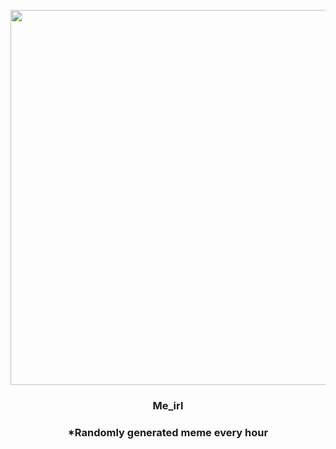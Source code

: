 <p align="center">
        <img src="https://i.redd.it/y4ijrsvvrpv91.png" width="600" height="600">
        </p>
        <h3 align="center">Me_irl</h3>
        <h3 align="center">*Randomly generated meme every hour</h3>
    